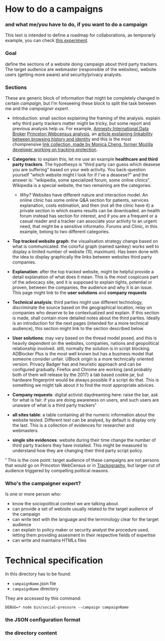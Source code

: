# How to do a campaigns
### and what me/you have to do, if you want to do a campaign

This text is intended to define a roadmap for collaborations, as temporarly example, you can check [this experiment](https://american.muslims.tracking.exposed).

### Goal

define the sections of a website doing campaign about third party trackers. The target audience are webmaster (responsible of the
websites), website users (getting more aware) and security/privacy analysts.

### Sections

These are generic block of information that might be completely changed in certain *campaign*, but I'm foreseeing these block to split the task between me and the *campaigner expert*.

  * Introduction: small section explaining the framing of the analysis. explain why third party trackers matter might be tricky, but some report and previous analysis help us. For example, [Amnesty International Data Broker](https://www.amnesty.org/en/latest/research/2017/02/muslim-registries-big-data-and-human-rights/) [Princeton Webcensus analysis](https://webtransparency.cs.princeton.edu/webcensus/), an [article explaining linkability between browsing history and identity](https://www.theatlantic.com/technology/archive/2017/02/browsing-history-identity/515763/) and this is the most chomprensive [link collection, made by Monica Cheng, former Mozilla developer working on tracking protection](http://monica-at-mozilla.blogspot.it/2015/04/some-links-about-tracking-and-security.html).

  * **Categories**: to explain this, let me use an example **healthcare and third party trackers**. The hypothesys is "third party can guess which deasese you are suffering" based on your web activity. You back-question yourself "which website might I look for if I've a deasese?" and the answer is: "wikipedia, some specialized forum, some online clinics". Wikipedia is a special website, the two remaining are the categories.
    * *Why?* Websites have different nature and interaction model. An online clinic has some online Q&A section for patients, services explanation, costs estimation, and then (not all the clinic have it) a private section in which exams results can be downloaded. an health forum instead has section for interest, and if you are a frequent or a casual reader and a tracker can associate your activity to an urgent need, that might be a sensitive informatio. Forums and Clinic, in this example, belong to two different categories.
 
  * **Top tracked website graph**: the visualisation strategy change based on what is communicated. the colorful graph (named sankey) works well to display a limited number of website (10, maximum). Has been done with the idea to display graphically the links between websites third party companies.

  * **Explanation**: after the top tracked website, might be helpful provide a detail explanation of what does it mean. This is the most cospicuos part of the advocacy site, and it is supposed to explain tights, potential or proven, between the companies, the audience and why it is an issue. This page might link to the **user solutions** and **company requests**

  * **Technical analysis**: third parties might use different technology, discriminate the source based on the geographical location, relay on companies who deserve to be contextualized and explain. If this section is made, shall contain more detailed notes about the third parties. Ideally is an introduction for the next pages (intended for a more technical audience), this section might link to the section described below

  * **User solutions**: may vary based on the thread model posed, and this is heavily dependent on the websites, companies, nations and geopolitical relationship involved. still, normally the solution is in script blocking. ADBlocker Plus is the most well known but has a business model that someone consider unfair. UBlock origin is a more technically oriented version. Privacy Badger has and heuristic approach and can be configured gradually. Firefox and Chrome are working (and probably both of them will release by the 2017) a tab based cookie jar, but hardware fingerprint would be always possible if a script do that. This is something we might talk about it to find the most appropriate advices.

  * **Company requests**: digital activist daydreaming here: raise the bar, ask for what is fair. if you are doing awareness on users, and such users are unaware of what is a third party trackers¹

  * **all sites table**: a table containing all the numeric information about the website tested. Different test can be analyed, by default is display only the last. This is a collection of evidences for researcher and webmasters.

  * **single site evidences**: website during their time change the number of third party trackers they have installed. This might be measured to understand how they are changing their third party script policy.

¹ This is the core point: target audience of these campaigns are not persons that would go on Princeton WebCensus or in [Trackography](https://trackography.org), but larger cut of audience triggered by compelling political reasons.

### Who's the campaigner expert?

Is one or more person who:
  * know the sociopolitical context we are talking about.
  * can provide a set of webisite usually related to the target audience of the campaign
  * can write text with the language and the terminology clear for the target audience
  * can explain to policy maker or security analyst the procedure used, letting them providing assesment in their respective fields of expertise
  * can write and maintains HTMLs files

# Technical specification

In this directory has to be found:

  * `campaignName`.json file
  * `campaignName` directory

They are accessed by this command:

    DEBUG=* node bin/social-pressure --campaign campaignName

### the JSON configuration format


### the directory content
